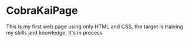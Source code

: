# CobraKaiPage
This is my first web page using only HTML and CSS, the target is training my skills and knowledge, It's in process.
